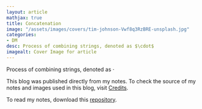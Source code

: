 ```yaml
---
layout: article
mathjax: true
title: Concatenation
image: "/assets/images/covers/tim-johnson-Vwf8q3RzBRE-unsplash.jpg"
categories:
- DM
desc: Process of combining strings, denoted as $\cdot$ 
imagealt: Cover Image for article
---
```


Process of combining strings, denoted as $\cdot$





















































































































































































































































































































































































































This blog was published directly from my notes.
To check the source of my notes and images used in this blog, visit <a href="/credits.html" target="_blank">Credits</a>.

To read my notes, download this <a href="https://github.com/bovem/CS" target="blank">repository</a>.